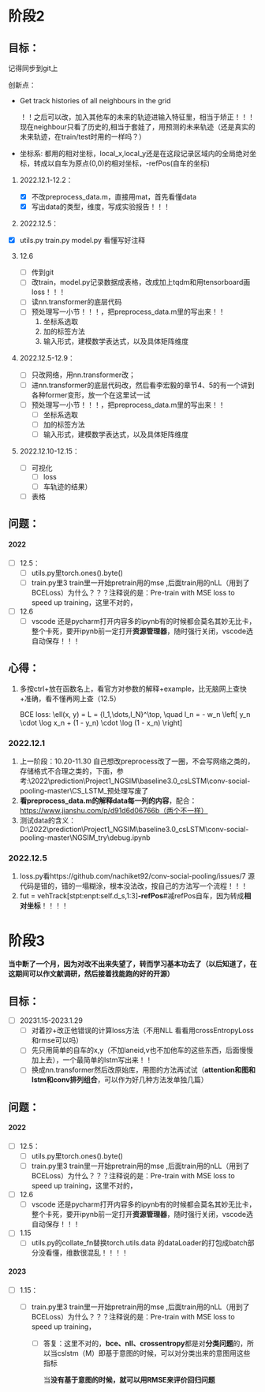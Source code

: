 # 阶段2

## 目标：

记得同步到git上

创新点：

* Get track histories of all neighbours in the grid

  ！！之后可以改，加入其他车的未来的轨迹进输入特征里，相当于矫正！！！现在neighbour只看了历史的,相当于套娃了，用预测的未来轨迹（还是真实的未来轨迹，在train/test时用的一样吗？）
* 坐标系: 都用的相对坐标，local_x,local_y还是在这段记录区域内的全局绝对坐标，转成以自车为原点(0,0)的相对坐标，-refPos(自车的坐标)

1. 2022.12.1-12.2：

   - [X] 不改preprocess_data.m，直接用mat，首先看懂data
   - [X] 写出data的类型，维度，写成实验报告！！！
2. 2022.12.5：
- [X] utils.py train.py model.py 看懂写好注释

3. 12.6
   - [ ] 传到git
   - [ ] 改train，model.py记录数据成表格，改成加上tqdm和用tensorboard画loss！！！
   - [ ] 读nn.transformer的底层代码
   - [ ] 预处理写一小节！！！，把preprocess_data.m里的写出来！！
     1. 坐标系选取
     2. 加的标签方法
     3. 输入形式，建模数学表达式，以及具体矩阵维度

1. 2022.12.5-12.9：

   - [ ] 只改网络，用nn.transformer改；
   - [ ] 进nn.transformer的底层代码改，然后看李宏毅的章节4、5的有一个讲到各种former变形，放一个在这里试一试
   - [ ] 预处理写一小节！！！，把preprocess_data.m里的写出来！！
     - [ ] 坐标系选取
     - [ ] 加的标签方法
     - [ ] 输入形式，建模数学表达式，以及具体矩阵维度
2. 2022.12.10-12.15：

   - [ ] 可视化
     - [ ] loss
     - [ ] 车轨迹的结果）
   - [ ] 表格

## 问题：

#### 2022

- [ ] 12.5：
  - [ ] utils.py里torch.ones().byte()
  - [ ] train.py里3 train里一开始pretrain用的mse ,后面train用的nLL（用到了BCELoss）为什么？？？注释说的是：Pre-train with MSE loss to speed up training，这里不对的，
- [ ] 12.6
  - [ ] vscode 还是pycharm打开内容多的ipynb有的时候都会莫名其妙无比卡，整个卡死，要开ipynb前一定打开**资源管理器**，随时强行关闭，vscode选自动保存！！！

## 心得：

1. 多按ctrl+放在函数名上，看官方对参数的解释+example，比无脑网上查快+准确，看不懂再网上查（12.5）

   BCE loss: \ell(x, y) = L = \{l_1,\dots,l_N\}^\top, \quad l_n = - w_n \left[ y_n \cdot \log x_n + (1 - y_n) \cdot \log (1 - x_n) \right]

### 2022.12.1

1. 上一阶段：10.20-11.30 自己想改preprocess改了一圈，不会写网络之类的，存储格式不合理之类的，下面，参考:\2022\prediction\Project1_NGSIM\baseline3.0_csLSTM\conv-social-pooling-master\CS_LSTM_预处理写废了
2. **看preprocess_data.m的解释data每一列的内容**，配合：https://www.jianshu.com/p/d91d6d06766b（两个不一样）
3. 测试data的含义：D:\2022\prediction\Project1_NGSIM\baseline3.0_csLSTM\conv-social-pooling-master\NGSIM_try\debug.ipynb

### 2022.12.5

1. loss.py看https://github.com/nachiket92/conv-social-pooling/issues/7 源代码是错的，错的一塌糊涂，根本没法改，按自己的方法写一个流程！！！
2. fut = vehTrack[stpt:enpt:self.d_s,1:3]**-refPos**#减refPos自车，因为转成**相对坐标**！！！！



# 阶段3

**当中断了一个月，因为对改不出来失望了，转而学习基本功去了（以后知道了，在这期间可以作文献调研，然后接着找能跑的好的开源）**

## 目标：

- [ ] 20231.15-2023.1.29
  - [ ] 对着抄+改正他错误的计算loss方法（不用NLL 看看用crossEntropyLoss和rmse可以吗）
  - [ ] 先只用简单的自车的x,y（不加laneid,v也不加他车的这些东西，后面慢慢加上去），一个最简单的lstm写出来！！
  - [ ] 换成nn.transformer然后改原始库，用图的方法再试试（**attention和图和lstm和conv排列组合**，可以作为好几种方法发单独几篇）

## 问题：

#### 2022

- [ ] 12.5：
  - [ ] utils.py里torch.ones().byte()
  - [ ] train.py里3 train里一开始pretrain用的mse ,后面train用的nLL（用到了BCELoss）为什么？？？注释说的是：Pre-train with MSE loss to speed up training，这里不对的，
- [ ] 12.6
  - [ ] vscode 还是pycharm打开内容多的ipynb有的时候都会莫名其妙无比卡，整个卡死，要开ipynb前一定打开**资源管理器**，随时强行关闭，vscode选自动保存！！！
- [ ] 1.15
  - [ ] utils.py的collate_fn替换torch.utils.data 的dataLoader的打包成batch部分没看懂，维数很混乱！！！！

#### 2023

- [ ] 1.15：

  - [ ] train.py里3 train里一开始pretrain用的mse ,后面train用的nLL（用到了BCELoss）为什么？？？注释说的是：Pre-train with MSE loss to speed up training，

    - [ ] 答复：这里不对的，**bce、nll、crossentropy**都是对**分类问题**的，所以当cslstm（M）即基于意图的时候，可以对分类出来的意图用这些指标

      当**没有基于意图的时候，就可以用RMSE来评价回归问题**
      
      